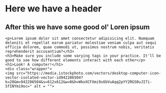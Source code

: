 # <!DOCTYPE html>
<html lang="en">
<head>
    <meta charset="UTF-8">
    <meta http-equiv="X-UA-Compatible" content="IE=edge">
    <meta name="viewport" content="width=device-width, initial-scale=1.0">
    <title>Tasks</title>
    <link rel="stylesheet"href="style.css">
</head>
<body>
    <h1>Here we have a header</h1>
    <h2>After this we have some good ol' Loren ipsum</h2>
    
    <p>Lorem ipsum dolor sit amet consectetur adipisicing elit. Numquam deleniti et repellat earum pariatur molestiae veniam culpa aut sequi officia dolorem, quae commodi ut, possimus nostrum nobis, veritatis reprehenderit accusantium?</h3>
    <h3>Make sure you include some varying tags in your practice. It'll be good to see how different elements interact with each other</p>
    <h1>Look! A computer!</h1>
    <div class="wrapper">
    <img src="https://media.istockphoto.com/vectors/desktop-computer-icon-vector-isolated-vector-id942286504?k=20&m=942286504&s=612x612&w=0&h=WkoXCFXmi9s6bVuAqq2pYY2RGS0uJI7i-SfINYmi9oc=" alt = "">
</div>
</body>
</html>